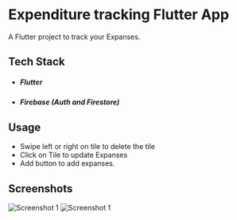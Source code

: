 # Expenditure tracking Flutter App

A Flutter project to track your Expanses.

## Tech Stack

- ##### Flutter
- ##### Firebase (Auth and Firestore)

## Usage

- Swipe left or right on tile to delete the tile
- Click on Tile to update Expanses
- Add button to add expanses.

## Screenshots

![Screenshot 1](https://i.ibb.co/NL6XRhp/Screenshot-1620206317.png "[Screenshot 1]")
![Screenshot 1](https://i.ibb.co/tMnrrJR/Screenshot-1620206321.png "[Screenshot 2]")
